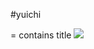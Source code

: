 #yuichi
<html>

<title> YUICHI=USERBOT </title> = contains title

<img src = "https://telegra.ph/file/7a3b1d0656afaa5c05a30.jpg">

